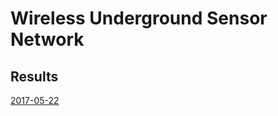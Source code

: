 # Wireless Underground Sensor Network

## Results

[2017-05-22](https://drive.google.com/file/d/1ceqsft2_fCzZQyBD8b9Rot4LQNJOkAYi/view?usp=sharing)
